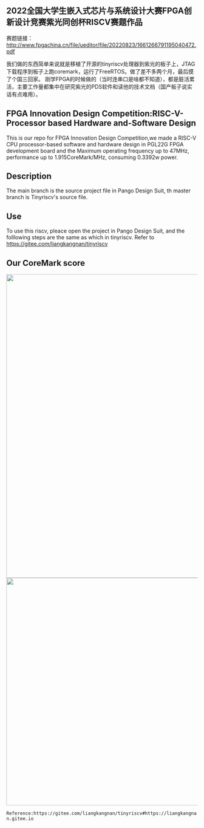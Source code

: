 ## 2022全国大学生嵌入式芯片与系统设计大赛FPGA创新设计竞赛紫光同创杯RISCV赛题作品
赛题链接：http://www.fpgachina.cn/file/ueditor/file/20220823/1661266791195040472.pdf  

我们做的东西简单来说就是移植了开源的tinyriscv处理器到紫光的板子上，JTAG下载程序到板子上跑coremark，运行了FreeRTOS。做了差不多两个月，最后摸了个国三回家。
刚学FPGA的时候做的（当时连串口是啥都不知道），都是脏活累活，主要工作量都集中在研究紫光的PDS软件和读他的技术文档（国产板子说实话有点难用）。
## FPGA Innovation Design Competition:RISC-V-Processor based Hardware and-Software Design
  
This is our repo for FPGA Innovation Design Competition,we made a RISC-V CPU processor-based software and hardware design in PGL22G FPGA development board and the Maximum operating frequency up to 47MHz, performance up to 1.915CoreMark/MHz, consuming 0.3392w power.
## Description
The main branch is the source project file in Pango Design Suit, th master branch is Tinyriscv's source file.

## Use
To use  this riscv, pleace open the project in Pango Design Suit, and the folllowing steps are the same as which in tinyriscv. Refer to https://gitee.com/liangkangnan/tinyriscv

## Our CoreMark score

<div align=center><img src="https://user-images.githubusercontent.com/88324880/200857709-a5850a39-aaee-4670-8823-e8374b26d1ce.png" width="800"></div>

<div align=center><img src="https://user-images.githubusercontent.com/88324880/200857735-09c6642c-8d8c-4518-aadf-78cfc79a0218.png" width="600"></div>

`Reference:https://gitee.com/liangkangnan/tinyriscv#https://liangkangnan.gitee.io`
